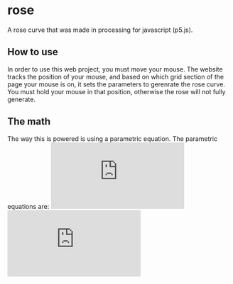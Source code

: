 # rose
A rose curve that was made in processing for javascript (p5.js).

## How to use
In order to use this web project, you must move your mouse. The website tracks the position of your mouse, and based on which grid section of the page your mouse is on, it sets the parameters to gerenrate the rose curve. You must hold your mouse in that position, otherwise the rose will not fully generate.

## The math
The way this is powered is using a parametric equation. The parametric equations are:
![equation](http://www.sciweavers.org/tex2img.php?eq=x%3D%5Ccos%28k%5Ctheta%29%5Ccos%28%5Ctheta%29&bc=White&fc=Black&im=jpg&fs=12&ff=modern&edit=0)
![equation](http://www.sciweavers.org/tex2img.php?eq=y%3D%5Ccos%28k%5Ctheta%29%5Csin%28%5Ctheta%29&bc=White&fc=Black&im=jpg&fs=12&ff=modern&edit=0)